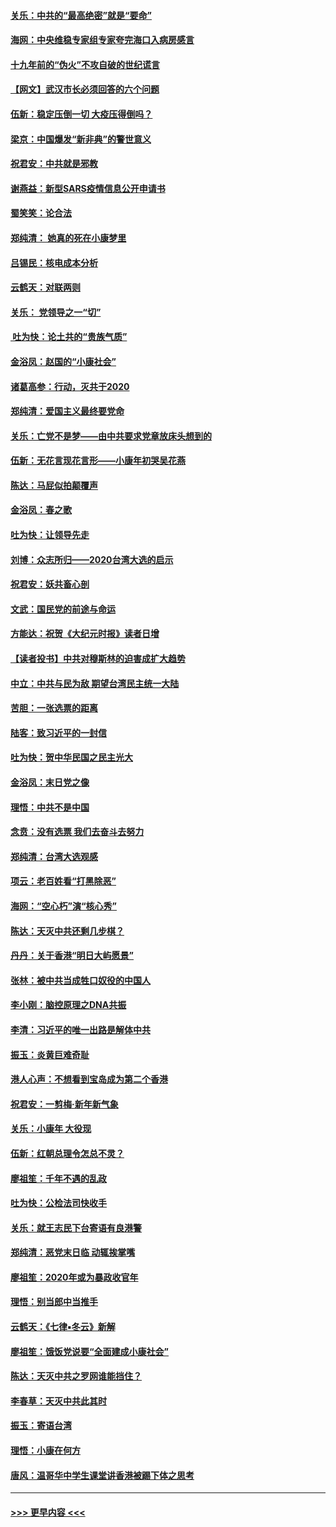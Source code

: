 #### [关乐：中共的“最高绝密”就是“要命”](../pages/nsc993/n11816946.md?t=01251255) 
#### [海网：中央维稳专家组专家夸完海口入病房感言](../pages/nsc993/n11815138.md?t=01251255) 
#### [十九年前的“伪火”不攻自破的世纪谎言](../pages/nsc993/n11813238.md?t=01251255) 
#### [【网文】武汉市长必须回答的六个问题](../pages/nsc993/n11813848.md?t=01251255) 
#### [伍新：稳定压倒一切 大疫压得倒吗？](../pages/nsc993/n11812634.md?t=01251255) 
#### [梁京：中国爆发“新非典”的警世意义](../pages/nsc993/n11812554.md?t=01251255) 
#### [祝君安：中共就是邪教](../pages/nsc993/n11812431.md?t=01251255) 
#### [谢燕益：新型SARS疫情信息公开申请书](../pages/nsc993/n11808840.md?t=01251255) 
#### [蜀笑笑：论合法](../pages/nsc993/n11808064.md?t=01251255) 
#### [郑纯清： 她真的死在小康梦里](../pages/nsc993/n11806623.md?t=01251255) 
#### [吕锡民：核电成本分析](../pages/nsc993/n11806284.md?t=01251255) 
#### [云鹤天：对联两则](../pages/nsc993/n11805957.md?t=01251255) 
#### [关乐： 党领导之一“切”](../pages/nsc993/n11804505.md?t=01251255) 
#### [ 吐为快：论土共的“贵族气质”](../pages/nsc993/n11804490.md?t=01251255) 
#### [金浴凤：赵国的“小康社会”](../pages/nsc993/n11804452.md?t=01251255) 
#### [诸葛高参：行动，灭共于2020](../pages/nsc993/n11804120.md?t=01251255) 
#### [郑纯清：爱国主义最终要党命](../pages/nsc993/n11802197.md?t=01251255) 
#### [关乐：亡党不是梦——由中共要求党章放床头想到的](../pages/nsc993/n11802156.md?t=01251255) 
#### [伍新：无花言现花言形——小康年初哭吴花燕](../pages/nsc993/n11800044.md?t=01251255) 
#### [陈达：马屁似拍颠覆声](../pages/nsc993/n11800010.md?t=01251255) 
#### [金浴凤：春之歌](../pages/nsc993/n11797687.md?t=01251255) 
#### [吐为快：让领导先走](../pages/nsc993/n11797512.md?t=01251255) 
#### [刘博：众志所归——2020台湾大选的启示](../pages/nsc993/n11796878.md?t=01251255) 
#### [祝君安：妖共畜心剖](../pages/nsc993/n11794273.md?t=01251255) 
#### [文武：国民党的前途与命运](../pages/nsc993/n11794198.md?t=01251255) 
#### [方能达：祝贺《大纪元时报》读者日增](../pages/nsc993/n11793807.md?t=01251255) 
#### [【读者投书】中共对穆斯林的迫害成扩大趋势](../pages/nsc993/n11791371.md?t=01251255) 
#### [中立：中共与民为敌 期望台湾民主统一大陆](../pages/nsc993/n11790392.md?t=01251255) 
#### [苦胆：一张选票的距离](../pages/nsc993/n11788914.md?t=01251255) 
#### [陆客：致习近平的一封信](../pages/nsc993/n11788867.md?t=01251255) 
#### [吐为快：贺中华民国之民主光大](../pages/nsc993/n11788618.md?t=01251255) 
#### [金浴凤：末日党之像](../pages/nsc993/n11787475.md?t=01251255) 
#### [理悟：中共不是中国](../pages/nsc993/n11787463.md?t=01251255) 
#### [念贲：没有选票  我们去奋斗去努力](../pages/nsc993/n11787398.md?t=01251255) 
#### [郑纯清：台湾大选观感](../pages/nsc993/n11786210.md?t=01251255) 
#### [项云：老百姓看“打黑除恶”](../pages/nsc993/n11785398.md?t=01251255) 
#### [海网：“空心朽”演“核心秀”](../pages/nsc993/n11783874.md?t=01251255) 
#### [陈达：天灭中共还剩几步棋？](../pages/nsc993/n11783719.md?t=01251255) 
#### [丹丹：关于香港“明日大屿愿景”](../pages/nsc993/n11783273.md?t=01251255) 
#### [张林：被中共当成牲口奴役的中国人](../pages/nsc993/n11782397.md?t=01251255) 
#### [李小刚：脑控原理之DNA共振](../pages/nsc993/n11780962.md?t=01251255) 
#### [李清：习近平的唯一出路是解体中共](../pages/nsc993/n11780866.md?t=01251255) 
#### [振玉：炎黄巨难奇耻](../pages/nsc993/n11779632.md?t=01251255) 
#### [港人心声：不想看到宝岛成为第二个香港](../pages/nsc993/n11778817.md?t=01251255) 
#### [祝君安：一剪梅‧新年新气象](../pages/nsc993/n11776340.md?t=01251255) 
#### [关乐：小康年 大役现](../pages/nsc993/n11774213.md?t=01251255) 
#### [伍新：红朝总理令怎总不灵？](../pages/nsc993/n11770813.md?t=01251255) 
#### [廖祖笙：千年不遇的乱政](../pages/nsc993/n11770373.md?t=01251255) 
#### [吐为快：公检法司快收手](../pages/nsc993/n11770359.md?t=01251255) 
#### [关乐：就王志民下台寄语有良港警](../pages/nsc993/n11769903.md?t=01251255) 
#### [郑纯清：恶党末日临 动辄挨掌嘴](../pages/nsc993/n11769356.md?t=01251255) 
#### [廖祖笙：2020年或为暴政收官年](../pages/nsc993/n11768216.md?t=01251255) 
#### [理悟：别当郎中当推手](../pages/nsc993/n11768243.md?t=01251255) 
#### [云鹤天：《七律▪冬云》新解](../pages/nsc993/n11768204.md?t=01251255) 
#### [廖祖笙：饿饭党说要“全面建成小康社会”](../pages/nsc993/n11767482.md?t=01251255) 
#### [陈达：天灭中共之罗网谁能挡住？](../pages/nsc993/n11767465.md?t=01251255) 
#### [李春草：天灭中共此其时](../pages/nsc993/n11767452.md?t=01251255) 
#### [振玉：寄语台湾](../pages/nsc993/n11767432.md?t=01251255) 
#### [理悟：小康在何方](../pages/nsc993/n11767394.md?t=01251255) 
#### [唐风：温哥华中学生课堂讲香港被踢下体之思考](../pages/nsc993/n11766848.md?t=01251255) 

----
#### [ >>> 更早内容 <<< ](../indexes/nsc993-earlier.md)
